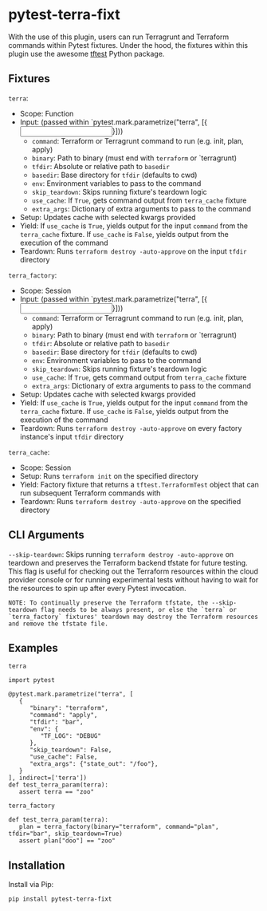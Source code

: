 # pytest-terra-fixt
 
With the use of this plugin, users can run Terragrunt and Terraform commands within Pytest fixtures. Under the hood, the fixtures within this plugin use the awesome [tftest](https://github.com/GoogleCloudPlatform/terraform-python-testing-helper) Python package. 

## Fixtures

`terra`:
   - Scope: Function
   - Input: (passed within `pytest.mark.parametrize("terra", [{<input>}]))
      - `command`: Terraform or Terragrunt command to run (e.g. init, plan, apply)
      - `binary`: Path to binary (must end with `terraform` or `terragrunt)
      - `tfdir`: Absolute or relative path to `basedir`
      - `basedir`: Base directory for `tfdir` (defaults to cwd)
      - `env`: Environment variables to pass to the command
      - `skip_teardown`: Skips running fixture's teardown logic
      - `use_cache`: If `True`, gets command output from `terra_cache` fixture
      - `extra_args`: Dictionary of extra arguments to pass to the command
   - Setup: Updates cache with selected kwargs provided
   - Yield: If `use_cache` is `True`, yields output for the input `command` from the `terra_cache` fixture. If `use_cache` is `False`, yields output from the execution of the command
   - Teardown: Runs `terraform destroy -auto-approve` on the input `tfdir` directory

`terra_factory`: 
   - Scope: Session
   - Input: (passed within `pytest.mark.parametrize("terra", [{<input>}]))
      - `command`: Terraform or Terragrunt command to run (e.g. init, plan, apply)
      - `binary`: Path to binary (must end with `terraform` or `terragrunt)
      - `tfdir`: Absolute or relative path to `basedir`
      - `basedir`: Base directory for `tfdir` (defaults to cwd)
      - `env`: Environment variables to pass to the command
      - `skip_teardown`: Skips running fixture's teardown logic
      - `use_cache`: If `True`, gets command output from `terra_cache` fixture
      - `extra_args`: Dictionary of extra arguments to pass to the command
   - Setup: Updates cache with selected kwargs provided
   - Yield: If `use_cache` is `True`, yields output for the input `command` from the `terra_cache` fixture. If `use_cache` is `False`, yields output from the execution of the command
   - Teardown: Runs `terraform destroy -auto-approve` on every factory instance's input `tfdir` directory
 
`terra_cache`: 
   - Scope: Session
   - Setup: Runs `terraform init` on the specified directory
   - Yield: Factory fixture that returns a `tftest.TerraformTest` object that can run subsequent Terraform commands with
   - Teardown: Runs `terraform destroy -auto-approve` on the specified directory

## CLI Arguments

`--skip-teardown`: Skips running `terraform destroy -auto-approve` on teardown and preserves the Terraform backend tfstate for future testing. This flag is useful for checking out the Terraform resources within the cloud provider console or for running experimental tests without having to wait for the resources to spin up after every Pytest invocation.
 
   ```
   NOTE: To continually preserve the Terraform tfstate, the --skip-teardown flag needs to be always present, or else the `terra` or `terra_factory` fixtures' teardown may destroy the Terraform resources and remove the tfstate file.
   ```
 
## Examples

`terra`
```
import pytest

@pytest.mark.parametrize("terra", [
   {
      "binary": "terraform",
      "command": "apply",
      "tfdir": "bar",
      "env": {
         "TF_LOG": "DEBUG"
      },
      "skip_teardown": False,
      "use_cache": False,
      "extra_args": {"state_out": "/foo"},
   }
], indirect=['terra'])
def test_terra_param(terra):
   assert terra == "zoo"
```

`terra_factory`
```
def test_terra_param(terra):
   plan = terra_factory(binary="terraform", command="plan", tfdir="bar", skip_teardown=True)
   assert plan["doo"] == "zoo"
```

## Installation

Install via Pip:
```
pip install pytest-terra-fixt
```
